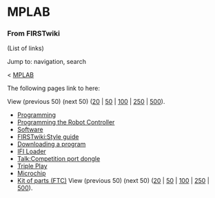 # MPLAB

### From FIRSTwiki

(List of links)

Jump to: navigation, search

&lt; [MPLAB](/index.php?title=MPLAB&redirect=no "MPLAB" )  

The following pages link to here:

View (previous 50) (next 50)
([20](/index.php?title=Special:Whatlinkshere/MPLAB&limit=20&from=0
"Special:Whatlinkshere/MPLAB" ) |
[50](/index.php?title=Special:Whatlinkshere/MPLAB&limit=50&from=0
"Special:Whatlinkshere/MPLAB" ) |
[100](/index.php?title=Special:Whatlinkshere/MPLAB&limit=100&from=0
"Special:Whatlinkshere/MPLAB" ) |
[250](/index.php?title=Special:Whatlinkshere/MPLAB&limit=250&from=0
"Special:Whatlinkshere/MPLAB" ) |
[500](/index.php?title=Special:Whatlinkshere/MPLAB&limit=500&from=0
"Special:Whatlinkshere/MPLAB" )).

  * [Programming](/index.php/Programming "Programming" )
  * [Programming the Robot Controller](/index.php/Programming_the_Robot_Controller "Programming the Robot Controller" )
  * [Software](/index.php/Software "Software" )
  * [FIRSTwiki:Style guide](/index.php/FIRSTwiki:Style_guide "FIRSTwiki:Style guide" )
  * [Downloading a program](/index.php/Downloading_a_program "Downloading a program" )
  * [IFI Loader](/index.php/IFI_Loader "IFI Loader" )
  * [Talk:Competition port dongle](/index.php/Talk:Competition_port_dongle "Talk:Competition port dongle" )
  * [Triple Play](/index.php/Triple_Play "Triple Play" )
  * [Microchip](/index.php/Microchip "Microchip" )
  * [Kit of parts (FTC)](/index.php/Kit_of_parts_%28FTC%29 "Kit of parts \(FTC\)" )
View (previous 50) (next 50)
([20](/index.php?title=Special:Whatlinkshere/MPLAB&limit=20&from=0
"Special:Whatlinkshere/MPLAB" ) |
[50](/index.php?title=Special:Whatlinkshere/MPLAB&limit=50&from=0
"Special:Whatlinkshere/MPLAB" ) |
[100](/index.php?title=Special:Whatlinkshere/MPLAB&limit=100&from=0
"Special:Whatlinkshere/MPLAB" ) |
[250](/index.php?title=Special:Whatlinkshere/MPLAB&limit=250&from=0
"Special:Whatlinkshere/MPLAB" ) |
[500](/index.php?title=Special:Whatlinkshere/MPLAB&limit=500&from=0
"Special:Whatlinkshere/MPLAB" )).

